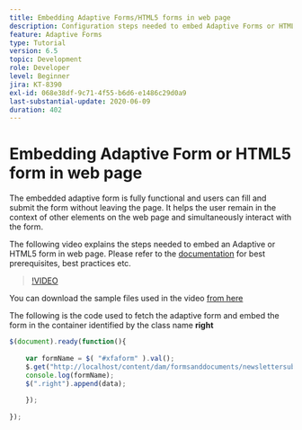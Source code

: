 ```yaml
---
title: Embedding Adaptive Forms/HTML5 forms in web page
description: Configuration steps needed to embed Adaptive Forms or HTML5 forms in a non AEM web page.
feature: Adaptive Forms
type: Tutorial
version: 6.5
topic: Development
role: Developer
level: Beginner
jira: KT-8390
exl-id: 068e38df-9c71-4f55-b6d6-e1486c29d0a9
last-substantial-update: 2020-06-09
duration: 402
---
```

# Embedding Adaptive Form or HTML5 form in web page

The embedded adaptive form is fully functional and users can fill and submit the form without leaving the page. It helps the user remain in the context of other elements on the web page and simultaneously interact with the form.

The following video explains the steps needed to embed an Adaptive or HTML5 form in web page.
Please refer to the [documentation](https://experienceleague.adobe.com/docs/experience-manager-65/forms/adaptive-forms-basic-authoring/embed-adaptive-form-external-web-page.html) for best prerequisites, best practices etc.
>[!VIDEO](https://video.tv.adobe.com/v/335893?quality=12&learn=on)

You can download the sample files used in the video [from here](assets/embedding-af-web-page.zip)

The following is the code used to fetch the adaptive form and embed the form in the container identified by the class name **right**

``` javascript
$(document).ready(function(){
  
    var formName = $( "#xfaform" ).val();
    $.get("http://localhost/content/dam/formsanddocuments/newslettersubscription/jcr:content?wcmmode=disabled", function(data, status){
    console.log(formName);
    $(".right").append(data);
      
    });
  
});


```
